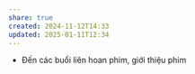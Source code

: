 ```yaml
---
share: true
created: 2024-11-12T14:33
updated: 2025-01-11T12:34
---
```


- Đến các buổi liên hoan phim, giới thiệu phim